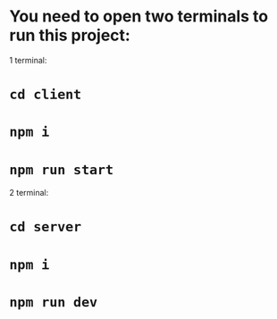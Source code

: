 
# You need to open two terminals to run this project:

1 terminal:
# `cd client`
# `npm i`
# `npm run start`

2 terminal:
# `cd server`
# `npm i`
# `npm run dev`
